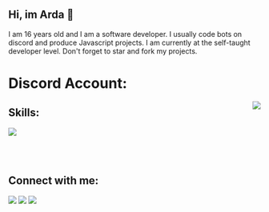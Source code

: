 <h2>Hi, im Arda 👋

</h1>
I am 16 years old and I am a software developer. I usually code bots on discord and produce Javascript projects. I am currently at the self-taught developer level. Don't forget to star and fork my projects.

# Discord Account:
<a href="https://discord.com/users/920366542531743797"><img align="right" src="https://lanyard-profile-readme.vercel.app/api/920366542531743797"></a>



## Skills:
<img src="https://skillicons.dev/icons?i=js,ts,html,css,php,nodejs,express,mongodb,firebase&theme=dark" />
</div>

<br></br>

## Connect with me:
<div>
   <a href="https://instagram.com/"><img src="https://skillicons.dev/icons?i=instagram&theme=dark" /></a>
   <a href="https://twitter.com/"><img src="https://skillicons.dev/icons?i=twitter&theme=dark" /></a>
   <a href="https://discord.com/users/920366542531743797"><img src="https://skillicons.dev/icons?i=discord&theme=dark" /></a>
   <a href="https://youtube.com/:<img src"https://skillicons.dev/icons?i=youtube&theme=dark" /> </a>
</div>

